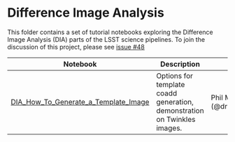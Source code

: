 # Difference Image Analysis

This folder contains a set of tutorial notebooks exploring the Difference Image Analysis (DIA) parts of the LSST science pipelines. To join the discussion of this project, please see [issue #48](https://github.com/LSSTScienceCollaborations/DMStackClub/issues/48)

| Notebook   | Description  | Owner  |
|---|---|---|
| [DIA_How_To_Generate_a_Template_Image](DIA_How_To_Generate_a_Template_Image.ipynb) | Options for template coadd generation, demonstration on Twinkles images. | Phil Marshall (@drphilmarshall) |

